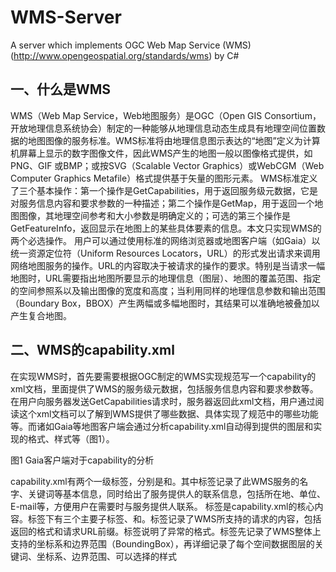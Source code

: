 # WMS-Server
A server which implements OGC Web Map Service (WMS) (http://www.opengeospatial.org/standards/wms) by C#


## 一、什么是WMS
WMS（Web Map Service，Web地图服务）是OGC（Open GIS Consortium，开放地理信息系统协会）制定的一种能够从地理信息动态生成具有地理空间位置数据的地图图像的服务标准。WMS标准将由地理信息图示表达的“地图”定义为计算机屏幕上显示的数字图像文件，因此WMS产生的地图一般以图像格式提供，如PNG、GIF 或BMP；或按SVG（Scalable Vector Graphics）或WebCGM（Web Computer Graphics Metafile）格式提供基于矢量的图形元素。
WMS标准定义了三个基本操作：第一个操作是GetCapabilities，用于返回服务级元数据，它是对服务信息内容和要求参数的一种描述；第二个操作是GetMap，用于返回一个地图图像，其地理空间参考和大小参数是明确定义的；可选的第三个操作是GetFeatureInfo，返回显示在地图上的某些具体要素的信息。本文只实现WMS的两个必选操作。
用户可以通过使用标准的网络浏览器或地图客户端（如Gaia）以统一资源定位符（Uniform Resources Locators，URL）的形式发出请求来调用网络地图服务的操作。URL的内容取决于被请求的操作的要求。特别是当请求一幅地图时，URL需要指出地图所要显示的地理信息（图层）、地图的覆盖范围、指定的空间参照系以及输出图像的宽度和高度；当利用同样的地理信息参数和输出范围（Boundary Box，BBOX）产生两幅或多幅地图时，其结果可以准确地被叠加以产生复合地图。

## 二、WMS的capability.xml
在实现WMS时，首先要需要根据OGC制定的WMS实现规范写一个capability的xml文档，里面提供了WMS的服务级元数据，包括服务信息内容和要求参数等。在用户向服务器发送GetCapabilities请求时，服务器返回此xml文档，用户通过阅读这个xml文档可以了解到WMS提供了哪些数据、具体实现了规范中的哪些功能等。而诸如Gaia等地图客户端会通过分析capability.xml自动得到提供的图层和实现的格式、样式等（图1）。
 
图1 Gaia客户端对于capability的分析

capability.xml有两个一级标签，分别是<Service>和<Capability>。其中<Service>标签记录了此WMS服务的名字、关键词等基本信息，同时给出了服务提供人的联系信息，包括所在地、单位、E-mail等，方便用户在需要时与服务提供人联系。
<Capability>标签是capability.xml的核心内容。标签下有三个主要子标签<Request>、<Exception>和<Layer>。<Request>标签记录了WMS所支持的请求的内容，包括返回的格式和请求URL前缀。<Exception>标签说明了异常的格式。<Layer>标签先记录了WMS整体上支持的坐标系和边界范围（BoundingBox），再详细记录了每个空间数据图层的关键词、坐标系、边界范围、可以选择的样式<style>等。

## 三、Shapefile的读取与成图
WMS对于GetMap请求的响应是根据用户所请求的空间数据图层和地理范围，从空间数据动态生成具有指定地理范围的地图图像。因此如何将空间数据（本文实现的WMS的空间数据格式为Shapefile）渲染成地图图像，即实现Shapefile文件的读取与成图是实现GetMap的关键。
本文通过实现一个与Shapefile文件相对应的Shapefile类和与Shapefile文件中记录的几何对象相对应的FeatureClass类，实现Shapefile的读取与成图。为了方便统一处理，FeatureClass类包括了点要素类PointFeature、线要素类PolylineFeature和面要素类PolygonFeature的集合（List）。此部分（shp读取命名空间）的类图如下：
 
图2 shp读取命名空间类图

### 1. Shapefile的格式与读取
Shapefile是 ESRI 提供的一种矢量数据格式，它没有拓扑信息。一个Shapefile由一组文件组成，其中必要的基本文件包括坐标文件（.shp）、索引文件（.shx）和属性文件（.dbf）三个文件。本文只实现坐标文件（.shp）的读取，根据坐标文件的内容就可以画出Shapefile的图形。
坐标文件(.shp)用于记录空间坐标信息。它由文件头和实体信息两部分构成。坐标文件的文件头是一个长度固定（100 bytes）的记录段，存储了文件长度、Shapefile文件所记录的几何类型、几何类型的空间范围等基本信息。实体信息记录了几何实体的坐标等信息。
需要指出的是Shapefile文件中数据的位序有Little（小尾）和big（大尾）之分，二者的区别在于它们字节排列的顺序相反。通常情况下数据的位序都是Little，对于位序为 big 的数据，如果想得到它的真实数值需要将它的位序转换成Little，转换原理就是交换字节的顺序，代码如下：

    /// <summary>
    /// 大尾整数转小尾整数
    /// </summary>
    /// <param name="big">大尾整数</param>
    /// <returns>小尾整数</returns>
    public static int ReverseByte(int big)
    {
        byte[] bytes = BitConverter.GetBytes(big);
        ExchangeByte(ref bytes[0], ref bytes[3]);
        ExchangeByte(ref bytes[1], ref bytes[2]);
        int little = BitConverter.ToInt32(bytes, 0);
        return little;
    }

其中ExchangeByte函数的用于交换两个字节的值，代码如下：

    public static void ExchangeByte(ref byte b1, ref byte b2)
    {
        byte temp;
        temp = b1;
        b1 = b2;
        b2 = temp;
    }

Shapefile文件所支持的几何类型包括点、线、面、多点、多线、多面等，一个Shapefile文件只能记录一种几何类型。对于不同的几何类型，文件头的内容和格式相同，因此读取文件头的代码是一样的。但由于不同的几何类型存储的内容和方式不同，需要各自单独处理。总之按照Shapefile的文件格式和几何类型的存储方式逐个数据读取即可，由于篇幅原因这里不再详细说明。

### 2. Shapefile的成图
Shapefile成图就是根据读取的Shapefile生成的FeatureClass类绘制成一个Graphic，并通过Graphic生成一个Bitmap（内存图）过程。点要素的绘制可以直接使用Graphic类的DrawRectangle和FillRectangle方法（把点表现为一个小正方形），线要素的绘制可以直接使用Graphic类的DrawLines方法，面要素的绘制可以直接使用Graphic类的DrawPolygon和FillPolygon方法。通过可以使用不同类型的边界，并填充不同的颜色，可以表示不同的style。
成图的另一个关键问题是坐标变换，即将实际的坐标系（WGS84）转化为像素坐标系。由于对于本文实现的WMS提供的空间数据范围较小（一个北大的范围），所以直接对地理坐标相对于像素坐标系做线性拉伸即可。代码如下：

    public Point GetBMPPoint(BBOX boundarybox, int width, int height)
    {
        double x = width * (this.x - boundarybox.xmin) / (boundarybox.xmax - boundarybox.xmin);
        double y = height * (this.y - boundarybox.ymin) / (boundarybox.ymax - boundarybox.ymin);
        Point bmpPoint = new Point((int)x, height - (int)y);
        return bmpPoint;
    }

由于绘制的bitmap的范围（大小，即Width*Height）是根据GetMap请求中的boundarybox确定的，所以坐标范围之外的图形和坐标会落在bitmap范围之外不被绘入bitmap之中，所以无需做额外裁剪处理。

## 四、WMS服务器的实现
在完成了capability.xml和实现了Shapefile的读取与成图后，剩下的工作就是建立WMS服务器了。WMS服务器（WMSServer命名空间）的类图如下：
 
图3 WMSServer命名空间类图

将WMS的GetCapability请求和GetMap请求分别抽象为CapabilityRequest类（图4）和MapRequest类（图5），并根据请求字符串完成类的构造。WMS类中实现了GetCapabilityData和GetMap两个静态方法。GetCapability请求的处理和响应比较简单，实际上只需将capability.xml返回即可，WMS类中的GetCapabilityData静态方法就是以UTF8编码的形式返回capability.xml的字节数组。而GetMap请求的处理和响应则比较复杂，下面详细论述。
 
图4 CapabilityRequest类图
 
图5 MapRequest类图

GetMap的请求所包含的必选参数如下表所示：
表 GetMap请求的必选参数
请求参数	说明
VERSION= 1.3.0	请求版本.
REQUEST=GetMap	请求名称.
LAYERS=layer_list	以逗号隔开的一个或多个图层列表。
STYLES=style_list	以逗号隔开的请求图层的一个渲染样式的列表。
CRS=namespace:identifier	空间参照系。
BBOX=minx,miny,maxx,maxy	以CRS单位表示的边框边角 (左下角，右上角)。
WIDTH=output_width	以像元表示的地图图像宽度。.
HEIGHT=output_height	以像元表示的地图图像高度。
FORMAT=output_format	地图输出格式。.
MapRequest类的构造函数将请求字符串按上表分解为各个参数，完成MapRequest类的构造。
WMS的GetMap静态方法根据MapRequest对象中的请求参数，调用shp读取命名空间中的Shapefile和FeatureClass类，读取请求图层对应的Shapefile并生成一张Bitmap（内存图）。Bitmap的宽和高与请求的Width和Height相同，格式也与请求的Format相同。
WMSListener类的主要内容就是一个TcpListener，负责监听浏览器/客户端发出的WMS请求，并通过WMSThreadHandler接收和响应请求，并返回相应内容。WMSThreadHandler的类图如下：
 
图6 WMSThreadHandler类图

为方便统一处理，WMSThreadHandler类中既包含了一个MapRequest又包含了一个CapabilityRequest。WMSThreadHandler中的GetRequest方法用于获取和解析请求字符串是GetMap还是GetCapability；GetResponceData方法用于从WMS的静态方法中获取返回的数据流，如果是GetCapability则返回capability.xml数据流，如果是GetMap则返回绘制完成的内存图数据流；SendResponce方法用于将GetResponceData得到数据流发送给浏览器或客户端。
至此，一个基本的WMS服务器就完成了。

## 五、WMS服务器的测试
使用Gaia作为客户端进行测试。新建一个Web Map Service，在输入WMS名称和URL之后双击新建的WMS，Gaia就向发出服务器发出GetCapability请求（图7），并自动分析WMS支持的图层数据及相应的数据格式和图层样式等（图1）。
 
图7 服务器接收到的GetCapability请求

添加各数据图层，并选择合适的样式。客户端向服务器端发送GetMap请求，接收服务器返回的指定格式的Bitmap并将其显示在屏幕上。显示了全部图层的北大地图如图9所示。
 
图8 服务器接收到的GetMap请求
 
图9 Gaia显示的WMS返回的多图层北大地图

拖动、缩放地图，客户端又向服务器发送了不同参数的GetMap请求，反映了WMS地图生成的动态性。


